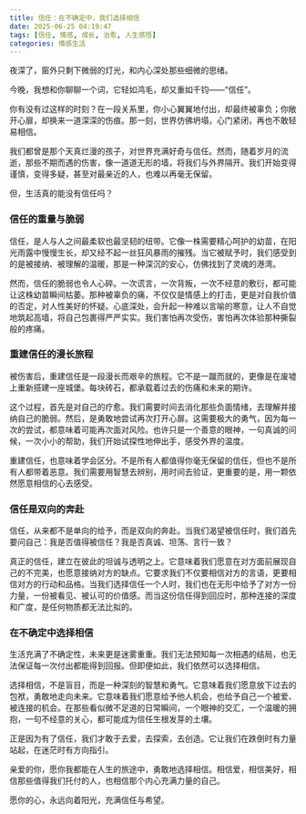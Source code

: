 ```yaml
---
title: 信任：在不确定中，我们选择相信
date: 2025-06-25 04:19:47
tags: [信任, 情感, 成长, 治愈, 人生感悟]
categories: 情感生活
---
```


夜深了，窗外只剩下微弱的灯光，和内心深处那些细微的思绪。

今晚，我想和你聊聊一个词，它轻如鸿毛，却又重如千钧——“信任”。

你有没有过这样的时刻？在一段关系里，你小心翼翼地付出，却最终被辜负；你敞开心扉，却换来一道深深的伤痕。那一刻，世界仿佛坍塌，心门紧闭，再也不敢轻易相信。

我们都曾是那个天真烂漫的孩子，对世界充满好奇与信任。然而，随着岁月的流逝，那些不期而遇的伤害，像一道道无形的墙，将我们与外界隔开。我们开始变得谨慎，变得多疑，甚至对最亲近的人，也难以再毫无保留。

但，生活真的能没有信任吗？

### 信任的重量与脆弱

信任，是人与人之间最柔软也最坚韧的纽带。它像一株需要精心呵护的幼苗，在阳光雨露中慢慢生长，却又经不起一丝狂风暴雨的摧残。当它被赋予时，我们感受到的是被接纳、被理解的温暖，那是一种深沉的安心，仿佛找到了灵魂的港湾。

然而，信任的脆弱也令人心碎。一次谎言，一次背叛，一次不经意的敷衍，都可能让这株幼苗瞬间枯萎。那种被辜负的痛，不仅仅是情感上的打击，更是对自我价值的否定，对人性美好的怀疑。心底深处，会升起一种难以言喻的寒意，让人不自觉地筑起高墙，将自己包裹得严严实实。我们害怕再次受伤，害怕再次体验那种撕裂般的疼痛。

### 重建信任的漫长旅程

被伤害后，重建信任是一段漫长而艰辛的旅程。它不是一蹴而就的，更像是在废墟上重新搭建一座城堡。每块砖石，都承载着过去的伤痛和未来的期许。

这个过程，首先是对自己的疗愈。我们需要时间去消化那些负面情绪，去理解并接纳自己的脆弱。然后，是勇敢地尝试再次打开心扉。这需要极大的勇气，因为每一次的尝试，都意味着可能再次面对风险。也许只是一个善意的眼神，一句真诚的问候，一次小小的帮助，我们开始试探性地伸出手，感受外界的温度。

重建信任，也意味着学会区分。不是所有人都值得你毫无保留的信任，但也不是所有人都带着恶意。我们需要用智慧去辨别，用时间去验证，更重要的是，用一颗依然愿意相信的心去感受。

### 信任是双向的奔赴

信任，从来都不是单向的给予，而是双向的奔赴。当我们渴望被信任时，我们首先要问自己：我是否值得被信任？我是否真诚、坦荡、言行一致？

真正的信任，建立在彼此的坦诚与透明之上。它意味着我们愿意在对方面前展现自己的不完美，也愿意接纳对方的缺点。它要求我们不仅要相信对方的言语，更要相信对方的行动和品格。当我们选择信任一个人时，我们也在无形中给予了对方一份力量，一份被看见、被认可的价值感。而当这份信任得到回应时，那种连接的深度和广度，是任何物质都无法比拟的。

### 在不确定中选择相信

生活充满了不确定性，未来更是迷雾重重。我们无法预知每一次相遇的结局，也无法保证每一次付出都能得到回报。但即便如此，我们依然可以选择相信。

选择相信，不是盲目，而是一种深刻的智慧和勇气。它意味着我们愿意放下过去的包袱，勇敢地走向未来。它意味着我们愿意给予他人机会，也给予自己一个被爱、被连接的机会。在那些看似微不足道的日常瞬间，一个眼神的交汇，一个温暖的拥抱，一句不经意的关心，都可能成为信任生根发芽的土壤。

正是因为有了信任，我们才敢于去爱，去探索，去创造。它让我们在跌倒时有力量站起，在迷茫时有方向指引。

亲爱的你，愿你我都能在人生的旅途中，勇敢地选择相信。相信爱，相信美好，相信那些值得我们托付的人，也相信那个内心充满力量的自己。

愿你的心，永远向着阳光，充满信任与希望。